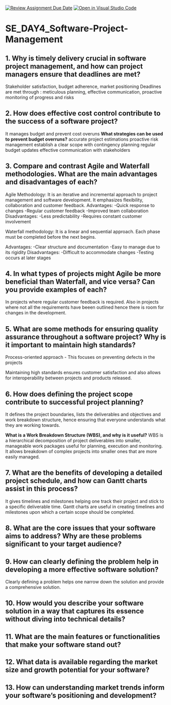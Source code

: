 [![Review Assignment Due Date](https://classroom.github.com/assets/deadline-readme-button-22041afd0340ce965d47ae6ef1cefeee28c7c493a6346c4f15d667ab976d596c.svg)](https://classroom.github.com/a/9pw6JKcu)
[![Open in Visual Studio Code](https://classroom.github.com/assets/open-in-vscode-2e0aaae1b6195c2367325f4f02e2d04e9abb55f0b24a779b69b11b9e10269abc.svg)](https://classroom.github.com/online_ide?assignment_repo_id=18648359&assignment_repo_type=AssignmentRepo)
# SE_DAY4_Software-Project-Management
## 1. Why is timely delivery crucial in software project management, and how can project managers ensure that deadlines are met?
Stakeholder satisfaction, budget adherence, market positioning
Deadlines are met through : meticulous planning, effective communication, proactive monitoring of progress and risks

## 2. How does effective cost control contribute to the success of a software project?
It manages budget and prevent cost overuns
**What strategies can be used to prevent budget overruns?**
accurate project estimations
proactive risk management
establish a clear scope with contingency planning
regular budget updates
effective communication with stakeholders

## 3. Compare and contrast Agile and Waterfall methodologies. What are the main advantages and disadvantages of each?
Agile Methodology:
It is an iterative and incremental approach to project management and software development. It emphasizes flexibility, collaboration and customer feedback.
Advantages:
-Quick response to changes
-Regular customer feedback
-Improved team collaboration
Disadvantages:
-Less predictability
-Requires constant customer involvement

Waterfall methodology:
It is a linear and sequential approach. Each phase must be completed before the next begins.

Advantages:
-Clear structure and documentation
-Easy to manage due to its rigidity
Disadvantages:
-Difficult to accommodate changes
-Testing occurs at later stages

## 4. In what types of projects might Agile be more beneficial than Waterfall, and vice versa? Can you provide examples of each?
In projects where regular customer feedback is required. Also in projects where not all the requirements have beeen outlined hence there is room for changes in the development.

## 5. What are some methods for ensuring quality assurance throughout a software project? Why is it important to maintain high standards?
Process-oriented approach - This focuses on preventing defects in the projects

Maintaining high standards ensures customer satisfaction and also allows for interoperability between projects and products released.

## 6. How does defining the project scope contribute to successful project planning? 
It defines the project boundaries, lists the deliverables and objectives and work breakdown structure, hence ensuring that everyone understands what they are working towards.

**What is a Work Breakdown Structure (WBS), and why is it useful?**
WBS is a hierarchical decomposition of project deliverables into smaller, manageable work packages useful for planning, execution and monitoring.
It allows breakdown of complex projects into smaller ones that are more easily managed.

## 7. What are the benefits of developing a detailed project schedule, and how can Gantt charts assist in this process?
It gives timelines and milestones helping one track their project and stick to a specific deliverable time. Gantt charts are useful in creating timelines and milestones upon which a certain scope should be completed.

## 8. What are the core issues that your software aims to address? Why are these problems significant to your target audience?
## 9. How can clearly defining the problem help in developing a more effective software solution?
Clearly defining a problem helps one narrow down the solution and provide a comprehensive solution.
## 10. How would you describe your software solution in a way that captures its essence without diving into technical details?
## 11. What are the main features or functionalities that make your software stand out?
## 12. What data is available regarding the market size and growth potential for your software?
## 13. How can understanding market trends inform your software’s positioning and development?
